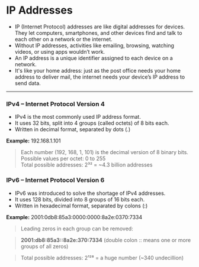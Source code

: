 <h1> IP Addresses </h1>

- IP (Internet Protocol) addresses are like digital addresses for devices. They let computers, smartphones, and other devices find and talk to each other on a network or the internet.
- Without IP addresses, activities like emailing, browsing, watching videos, or using apps wouldn’t work.
- An IP address is a unique identifier assigned to each device on a network.
- It's like your home address: just as the post office needs your home address to deliver mail, the internet needs your device’s IP address to send data.

- - -

### IPv4 – Internet Protocol Version 4
- IPv4 is the most commonly used IP address format.
- It uses 32 bits, split into 4 groups (called octets) of 8 bits each.
- Written in decimal format, separated by dots (.)

**Example:** 192.168.1.101

> Each number (192, 168, 1, 101) is the decimal version of 8 binary bits. <br> Possible values per octet: 0 to 255 <br> Total possible addresses: 2³² = ~4.3 billion addresses

### IPv6 – Internet Protocol Version 6 
- IPv6 was introduced to solve the shortage of IPv4 addresses.
- It uses 128 bits, divided into 8 groups of 16 bits each.
- Written in hexadecimal format, separated by colons (:)

**Example:** 2001:0db8:85a3:0000:0000:8a2e:0370:7334

> Leading zeros in each group can be removed:

> **2001:db8:85a3::8a2e:370:7334** (double colon :: means one or more groups of all zeros)


> Total possible addresses: 2¹²⁸ = a huge number (~340 undecillion)
